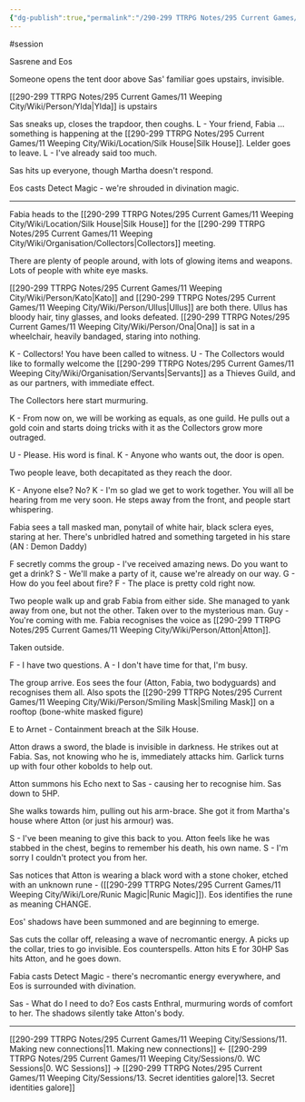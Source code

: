 ```yaml
---
{"dg-publish":true,"permalink":"/290-299 TTRPG Notes/295 Current Games/11 Weeping City/Sessions/12. Silk House Ambush/"}
---
```



#session 

Sasrene and Eos

Someone opens the tent door above
Sas' familiar goes upstairs, invisible.

[[290-299 TTRPG Notes/295 Current Games/11 Weeping City/Wiki/Person/Ylda\|Ylda]] is upstairs

Sas sneaks up, closes the trapdoor, then coughs.
L - Your friend, Fabia ... something is happening at the [[290-299 TTRPG Notes/295 Current Games/11 Weeping City/Wiki/Location/Silk House\|Silk House]]. 
Lelder goes to leave.
L - I've already said too much.

Sas hits up everyone, though Martha doesn't respond.

Eos casts Detect Magic - we're shrouded in divination magic.

---

Fabia heads to the [[290-299 TTRPG Notes/295 Current Games/11 Weeping City/Wiki/Location/Silk House\|Silk House]] for the [[290-299 TTRPG Notes/295 Current Games/11 Weeping City/Wiki/Organisation/Collectors\|Collectors]] meeting.

There are plenty of people around, with lots of glowing items and weapons.
Lots of people with white eye masks.

[[290-299 TTRPG Notes/295 Current Games/11 Weeping City/Wiki/Person/Kato\|Kato]] and [[290-299 TTRPG Notes/295 Current Games/11 Weeping City/Wiki/Person/Ullus\|Ullus]] are both there. Ullus has bloody hair, tiny glasses, and looks defeated.
[[290-299 TTRPG Notes/295 Current Games/11 Weeping City/Wiki/Person/Ona\|Ona]] is sat in a wheelchair, heavily bandaged, staring into nothing.

K - Collectors! You have been called to witness.
U - The Collectors would like to formally welcome the [[290-299 TTRPG Notes/295 Current Games/11 Weeping City/Wiki/Organisation/Servants\|Servants]] as a Thieves Guild, and as our partners, with immediate effect.

The Collectors here start murmuring.

K - From now on, we will be working as equals, as one guild.
He pulls out a gold coin and starts doing tricks with it as the Collectors grow more outraged.

U - Please. His word is final.
K - Anyone who wants out, the door is open.

Two people leave, both decapitated as they reach the door.

K - Anyone else? No? 
K - I'm so glad we get to work together. You will all be hearing from me very soon.
He steps away from the front, and people start whispering.

Fabia sees a tall masked man, ponytail of white hair, black sclera eyes, staring at her.
There's unbridled hatred and something targeted in his stare (AN : Demon Daddy) 

F secretly comms the group - I've received amazing news. Do you want to get a drink?
S - We'll make a party of it, cause we're already on our way.
G - How do you feel about fire?
F - The place is pretty cold right now.

Two people walk up and grab Fabia from either side.
She managed to yank away from one, but not the other.
Taken over to the mysterious man.
Guy - You're coming with me.
	Fabia recognises the voice as [[290-299 TTRPG Notes/295 Current Games/11 Weeping City/Wiki/Person/Atton\|Atton]].

Taken outside.

F - I have two questions.
A - I don't have time for that, I'm busy.

The group arrive.
Eos sees the four (Atton, Fabia, two bodyguards) and recognises them all.
Also spots the [[290-299 TTRPG Notes/295 Current Games/11 Weeping City/Wiki/Person/Smiling Mask\|Smiling Mask]] on a rooftop (bone-white masked figure)

E to Arnet - Containment breach at the Silk House.

Atton draws a sword, the blade is invisible in darkness. He strikes out at Fabia.
Sas, not knowing who he is, immediately attacks him.
Garlick turns up with four other kobolds to help out.

Atton summons his Echo next to Sas - causing her to recognise him.
Sas down to 5HP.

She walks towards him, pulling out his arm-brace.
	She got it from Martha's house where Atton (or just his armour) was.

S - I've been meaning to give this back to you.
Atton feels like he was stabbed in the chest, begins to remember his death, his own name.
S - I'm sorry I couldn't protect you from her.

Sas notices that Atton is wearing a black word with a stone choker, etched with an unknown rune - ([[290-299 TTRPG Notes/295 Current Games/11 Weeping City/Wiki/Lore/Runic Magic\|Runic Magic]]).
Eos identifies the rune as meaning CHANGE.

Eos' shadows have been summoned and are beginning to emerge.

Sas cuts the collar off, releasing a wave of necromantic energy.
A picks up the collar, tries to go invisible.
Eos counterspells.
Atton hits E for 30HP
Sas hits Atton, and he goes down.

Fabia casts Detect Magic - there's necromantic energy everywhere, and Eos is surrounded with divination.

Sas - What do I need to do?
Eos casts Enthral, murmuring words of comfort to her.
The shadows silently take Atton's body.

---

[[290-299 TTRPG Notes/295 Current Games/11 Weeping City/Sessions/11. Making new connections\|11. Making new connections]] <- [[290-299 TTRPG Notes/295 Current Games/11 Weeping City/Sessions/0. WC Sessions\|0. WC Sessions]] -> [[290-299 TTRPG Notes/295 Current Games/11 Weeping City/Sessions/13. Secret identities galore\|13. Secret identities galore]]